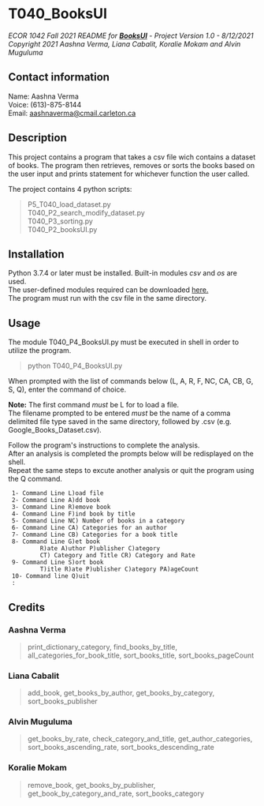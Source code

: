 # T040_BooksUI
*ECOR 1042 Fall 2021 README for [**BooksUI**](https://github.com/AASH800/T040_BooksUI) - Project Version 1.0 - 8/12/2021*  
*Copyright 2021 Aashna Verma, Liana Cabalit, Koralie Mokam and Alvin Muguluma*

## Contact information
Name: Aashna Verma  
Voice: (613)-875-8144  
Email: aashnaverma@cmail.carleton.ca

## Description
This project contains a program that takes a csv file wich
contains a dataset of books. The program then retrieves, removes 
or sorts the books based on the user input and prints statement 
for whichever function the user called.

The project contains 4 python scripts:
>P5_T040_load_dataset.py   
>T040_P2_search_modify_dataset.py   
>T040_P3_sorting.py   
>T040_P2_booksUI.py  

## Installation
Python 3.7.4 or later must be installed.
Built-in modules _csv_ and _os_ are used.  
The user-defined modules required can be downloaded [here.](https://github.com/AASH800/T040_BooksUI/archive/refs/heads/main.zip)  
The program must run with the csv file in the same directory. 

## Usage
The module T040_P4_BooksUI.py must be executed in shell in order to utilize the program.
>python T040_P4_BooksUI.py

When prompted with the list of commands below (L, A, R, F, NC, CA, CB, G, S, Q), enter the command of choice.   

**Note:** The first command _must_ be L for to load a file.   
The filename prompted to be entered _must_ be the name of a comma delimited file type saved in the same directory, followed by .csv (e.g. Google_Books_Dataset.csv).  

Follow the program's instructions to complete the analysis.   
After an analysis is completed the prompts below will be redisplayed on the shell.   
Repeat the same steps to excute another analysis or quit the program using the Q command.  
```
 1- Command Line L)oad file
 2- Command Line A)dd book
 3- Command Line R)emove book
 4- Command Line F)ind book by title
 5- Command Line NC) Number of books in a category
 6- Command Line CA) Categories for an author
 7- Command Line CB) Categories for a book title
 8- Command Line G)et book
         R)ate A)uthor P)ublisher C)ategory
         CT) Category and Title CR) Category and Rate
 9- Command Line S)ort book
         T)itle R)ate P)ublisher C)ategory PA)ageCount
 10- Command line Q)uit
 : 
```

## Credits
### Aashna Verma  
>print_dictionary_category, find_books_by_title, all_categories_for_book_title, sort_books_title, sort_books_pageCount

### Liana Cabalit  
>add_book, get_books_by_author, get_books_by_category, sort_books_publisher

### Alvin Muguluma  
>get_books_by_rate, check_category_and_title, get_author_categories, sort_books_ascending_rate, sort_books_descending_rate 

### Koralie Mokam  
>remove_book, get_books_by_publisher, get_book_by_category_and_rate, sort_books_category

